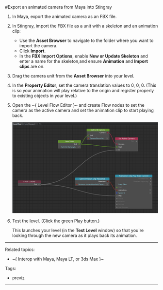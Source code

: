 #Export an animated camera from Maya into Stingray

1. In Maya, export the animated camera as an FBX file.

2. In Stingray, import the FBX file as a unit with a skeleton and an animation clip:

	- Use the **Asset Browser** to navigate to the folder where you want to import the camera.
	- Click **Import**.
	- In the **FBX Import Options**, enable **New or Update Skeleton** and enter a name for the skeleton,and ensure **Animation** and **Import clips** are on.

3. Drag the camera unit from the **Asset Browser** into your level.

4. In the **Property Editor**, set the camera translation values to 0, 0, 0.
	(This is so your animation will play relative to the origin and register properly to existing objects in your level.)

5. Open the ~{ Level Flow Editor }~ and create Flow nodes to set the camera as the active camera and set the animation clip to start playing back.

	![](../images/camera_flow.png)

6. Test the level. (Click the green Play button.)

	This launches your level (in the **Test Level** window) so that you're looking through the new camera as it plays back its animation.

---
Related topics:

- ~{ Interop with Maya, Maya LT, or 3ds Max }~

Tags:
- previz

---
